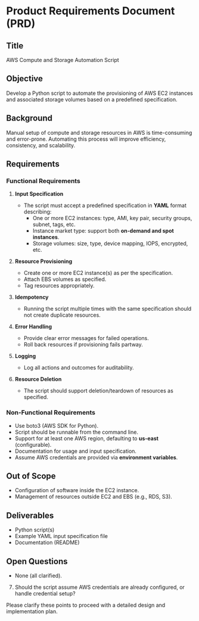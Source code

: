 # Product Requirements Document (PRD)
## Title
AWS Compute and Storage Automation Script

## Objective
Develop a Python script to automate the provisioning of AWS EC2 instances and associated storage volumes based on a predefined specification.

## Background
Manual setup of compute and storage resources in AWS is time-consuming and error-prone. Automating this process will improve efficiency, consistency, and scalability.

## Requirements

### Functional Requirements
1. **Input Specification**
   - The script must accept a predefined specification in **YAML** format describing:
     - One or more EC2 instances: type, AMI, key pair, security groups, subnet, tags, etc.
     - Instance market type: support both **on-demand and spot instances**.
     - Storage volumes: size, type, device mapping, IOPS, encrypted, etc.

2. **Resource Provisioning**
   - Create one or more EC2 instance(s) as per the specification.
   - Attach EBS volumes as specified.
   - Tag resources appropriately.

3. **Idempotency**
   - Running the script multiple times with the same specification should not create duplicate resources.

4. **Error Handling**
   - Provide clear error messages for failed operations.
   - Roll back resources if provisioning fails partway.

5. **Logging**
   - Log all actions and outcomes for auditability.

6. **Resource Deletion**
   - The script should support deletion/teardown of resources as specified.

### Non-Functional Requirements
- Use boto3 (AWS SDK for Python).
- Script should be runnable from the command line.
- Support for at least one AWS region, defaulting to **us-east** (configurable).
- Documentation for usage and input specification.
- Assume AWS credentials are provided via **environment variables**.

## Out of Scope
- Configuration of software inside the EC2 instance.
- Management of resources outside EC2 and EBS (e.g., RDS, S3).

## Deliverables
- Python script(s)
- Example YAML input specification file
- Documentation (README)

## Open Questions
- None (all clarified).
7. Should the script assume AWS credentials are already configured, or handle credential setup?

Please clarify these points to proceed with a detailed design and implementation plan.
